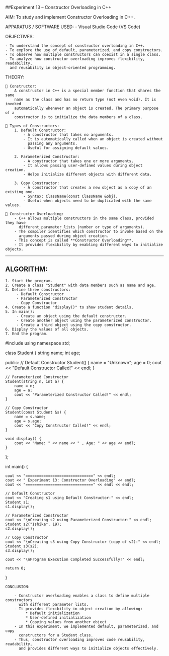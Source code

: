 ##Experiment 13 – Constructor Overloading in C++

AIM:
    To study and implement Constructor Overloading in C++.

APPARATUS / SOFTWARE USED:
    - Visual Studio Code (VS Code)

 OBJECTIVES:
    
    - To understand the concept of constructor overloading in C++.
    - To explore the use of default, parameterized, and copy constructors.
    - To observe how multiple constructors can coexist in a single class.
    - To analyze how constructor overloading improves flexibility, readability, 
      and reusability in object-oriented programming.


THEORY:

    🔹 Constructor:
        A constructor in C++ is a special member function that shares the same
        name as the class and has no return type (not even void). It is invoked
        automatically whenever an object is created. The primary purpose of a 
        constructor is to initialize the data members of a class.

    🔹 Types of Constructors:
        1. Default Constructor:
            - A constructor that takes no arguments.
            - It is automatically called when an object is created without
              passing any arguments.
            - Useful for assigning default values.

        2. Parameterized Constructor:
            - A constructor that takes one or more arguments.
            - It allows passing user-defined values during object creation.
            - Helps initialize different objects with different data.

        3. Copy Constructor:
            - A constructor that creates a new object as a copy of an existing one.
            - Syntax: ClassName(const ClassName &obj).
            - Useful when objects need to be duplicated with the same values.

    🔹 Constructor Overloading:
        - C++ allows multiple constructors in the same class, provided they have
          different parameter lists (number or type of arguments).
        - The compiler identifies which constructor to invoke based on the
          arguments passed during object creation.
        - This concept is called **Constructor Overloading**.
        - It provides flexibility by enabling different ways to initialize objects.

--------------------------------------------------------------------------------
ALGORITHM:
--------------------------------------------------------------------------------
    1. Start the program.
    2. Create a class "Student" with data members such as name and age.
    3. Define three constructors:
         - Default Constructor
         - Parameterized Constructor
         - Copy Constructor
    4. Create a function "display()" to show student details.
    5. In main():
         - Create an object using the default constructor.
         - Create another object using the parameterized constructor.
         - Create a third object using the copy constructor.
    6. Display the values of all objects.
    7. End the program.



#include <iostream>
using namespace std;

class Student {
    string name;
    int age;

public:
    // Default Constructor
    Student() {
        name = "Unknown";
        age = 0;
        cout << "Default Constructor Called!" << endl;
    }

    // Parameterized Constructor
    Student(string n, int a) {
        name = n;
        age = a;
        cout << "Parameterized Constructor Called!" << endl;
    }

    // Copy Constructor
    Student(const Student &s) {
        name = s.name;
        age = s.age;
        cout << "Copy Constructor Called!" << endl;
    }

    void display() {
        cout << "Name: " << name << " , Age: " << age << endl;
    }
};

int main() {
    
    cout << "==============================" << endl;
    cout << " Experiment 13: Constructor Overloading" << endl;
    cout << "==============================" << endl << endl;

    // Default Constructor
    cout << "Creating s1 using Default Constructor:" << endl;
    Student s1;
    s1.display();

    // Parameterized Constructor
    cout << "\nCreating s2 using Parameterized Constructor:" << endl;
    Student s2("Ishika", 19);
    s2.display();

    // Copy Constructor
    cout << "\nCreating s3 using Copy Constructor (copy of s2):" << endl;
    Student s3(s2);
    s3.display();

    cout << "\nProgram Execution Completed Successfully!" << endl;
    
    return 0;
}


    CONCLUSION:
   
        - Constructor overloading enables a class to define multiple constructors
          with different parameter lists.
        - It provides flexibility in object creation by allowing:
             * Default initialization
             * User-defined initialization
             * Copying values from another object
        - In this experiment, we implemented default, parameterized, and copy
          constructors for a Student class.
        - Thus, constructor overloading improves code reusability, readability,
          and provides different ways to initialize objects effectively.
    

    

